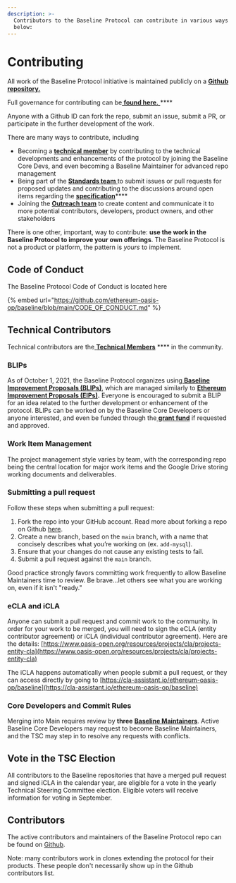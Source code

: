 ```yaml
---
description: >-
  Contributors to the Baseline Protocol can contribute in various ways listed
  below:
---
```


# Contributing

All work of the Baseline Protocol initiative is maintained publicly on a [**Github repository.**](https://github.com/ethereum-oasis-op/baseline)&#x20;

Full governance for contributing can be[ **found here.** ](https://github.com/ethereum-oasis-op/baseline/blob/main/CONTRIBUTING.md)****

Anyone with a Github ID can fork the repo, submit an issue, submit a PR, or participate in the further development of the work.

There are many ways to contribute, including&#x20;

* Becoming a [**technical member**](contributors.md#technical-contributors) by contributing to the technical developments and enhancements of the protocol by joining the Baseline Core Devs, and even becoming a Baseline Maintainer for advanced repo management
* Being part of the [**Standards team** ](https://www.baseline-protocol.org/get-involved/)to submit issues or pull requests for proposed updates and contributing to the discussions around open items regarding the [**specification**](broken-reference)****
* Joining the [**Outreach team**](https://www.baseline-protocol.org/get-involved/) to create content and communicate it to more potential contributors, developers, product owners, and other stakeholders

There is one other, important, way to contribute: **use the work in the Baseline Protocol to improve your own offerings**. The Baseline Protocol is not a product or platform, the pattern is _yours_ to implement.

## Code of Conduct <a href="#code-of-conduct" id="code-of-conduct"></a>

The Baseline Protocol Code of Conduct is located here

{% embed url="https://github.com/ethereum-oasis-op/baseline/blob/main/CODE_OF_CONDUCT.md" %}

## Technical Contributors <a href="#technical-contributors" id="technical-contributors"></a>

Technical contributors are the[ **Technical Members**](../community-leaders/maintainers.md) **** in the community.

### BLIPs

As of October 1, 2021, the Baseline Protocol organizes using[ **Baseline Improvement Proposals (BLIPs)**](https://github.com/ethereum-oasis-op/baseline-blips), which are managed similarly to [**Ethereum Improvement Proposals (EIPs)**](https://eips.ethereum.org/)**.**  Everyone is encouraged to submit a BLIP for an idea related to the further development or enhancement of the protocol. BLIPs can be worked on by the Baseline Core Developers or anyone interested, and even be funded through the[ **grant fund**](https://github.com/ethereum-oasis-op/baseline-grants) if requested and approved.&#x20;

### Work Item Management <a href="#issues-organization-and-community-sprints" id="issues-organization-and-community-sprints"></a>

The project management style varies by team, with the corresponding repo being the central location for major work items and the Google Drive storing working documents and deliverables.&#x20;

### Submitting a pull request <a href="#submitting-a-pull-request" id="submitting-a-pull-request"></a>

Follow these steps when submitting a pull request:

1. Fork the repo into your GitHub account. Read more about forking a repo on Github [here](https://help.github.com/articles/fork-a-repo/).
2. Create a new branch, based on the `main` branch, with a name that concisely describes what you’re working on (ex. `add-mysql`).
3. Ensure that your changes do not cause any existing tests to fail.
4. Submit a pull request against the `main` branch.

Good practice strongly favors committing work frequently to allow Baseline Maintainers time to review. Be brave...let others see what you are working on, even if it isn't "ready."

### eCLA and iCLA <a href="#ecla-and-icla" id="ecla-and-icla"></a>

Anyone can submit a pull request and commit work to the community. In order for your work to be merged, you will need to sign the eCLA (entity contributor agreement) or iCLA (individual contributor agreement). Here are the details: [https://www.oasis-open.org/resources/projects/cla/projects-entity-cla](https://www.oasis-open.org/resources/projects/cla/projects-entity-cla)​

The iCLA happens automatically when people submit a pull request, or they can access directly by going to [https://cla-assistant.io/ethereum-oasis-op/baseline](https://cla-assistant.io/ethereum-oasis-op/baseline)​

### Core Developers and Commit Rules <a href="#maintainers-and-commit-rules" id="maintainers-and-commit-rules"></a>

Merging into Main requires review by **three** [**Baseline Maintainers**](contributors.md#technical-contributors). Active Baseline Core Developers may request to become Baseline Maintainers, and the TSC may step in to resolve any requests with conflicts.

## ​Vote in the TSC Election

All contributors to the Baseline repositories that have a merged pull request and signed iCLA in the calendar year, are eligible for a vote in the yearly Technical Steering Committee election. Eligible voters will receive information for voting in September.&#x20;

## ​Contributors

The active contributors and maintainers of the Baseline Protocol repo can be found on [Github](https://github.com/ethereum-oasis-op/baseline/graphs/contributors).&#x20;

Note: many contributors work in clones extending the protocol for their products. These people don't necessarily show up in the Github contributors list.
